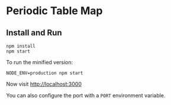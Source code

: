 # Periodic Table Map

## Install and Run

```
npm install
npm start
```

To run the minified version:

```
NODE_ENV=production npm start
```

Now visit [http://localhost:3000](http://localhost:3000) 

You can also configure the port with a `PORT` environment variable.